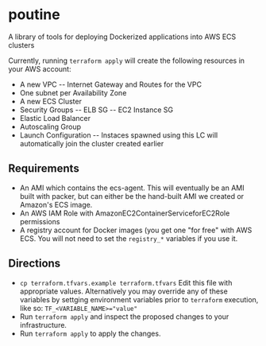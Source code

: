 # poutine
A library of tools for deploying Dockerized applications into AWS ECS clusters

Currently, running `terraform apply` will create the following resources in your AWS account:
- A new VPC
-- Internet Gateway and Routes for the VPC
- One subnet per Availability Zone
- A new ECS Cluster
- Security Groups
-- ELB SG
-- EC2 Instance SG
- Elastic Load Balancer
- Autoscaling Group
- Launch Configuration
-- Instaces spawned using this LC will automatically join the cluster created earlier

## Requirements
- An AMI which contains the ecs-agent. This will eventually be an AMI built
  with packer, but can either be the hand-built AMI we created or Amazon's ECS
  image.
- An AWS IAM Role with AmazonEC2ContainerServiceforEC2Role permissions
- A registry account for Docker images (you get one "for free" with AWS ECS.
  You will not need to set the `registry_*` variables if you use it.

## Directions
- `cp terraform.tfvars.example terraform.tfvars`
  Edit this file with appropriate values. Alternatively you may override any of
  these variables by settging environment variables prior to `terraform`
  execution, like so:
  `TF_<VARIABLE_NAME>="value"`
- Run `terraform apply` and inspect the proposed changes to your
  infrastructure.
- Run `terraform apply` to apply the changes.

